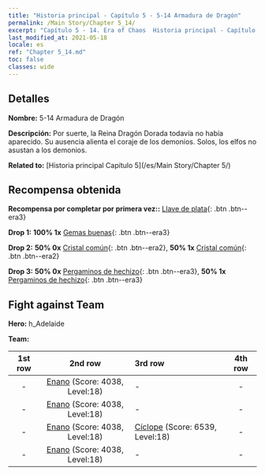 ```yaml
---
title: "Historia principal - Capítulo 5 - 5-14 Armadura de Dragón"
permalink: /Main Story/Chapter 5_14/
excerpt: "Capítulo 5 - 14. Era of Chaos  Historia principal - Capítulo 5_14. 5-14 Armadura de Dragón"
last_modified_at: 2021-05-18
locale: es
ref: "Chapter 5_14.md"
toc: false
classes: wide
---
```


## Detalles

 **Nombre:** 5-14 Armadura de Dragón

 **Descripción:** Por suerte, la Reina Dragón Dorada todavía no había aparecido. Su ausencia alienta el coraje de los demonios. Solos, los elfos no asustan a los demonios.

 **Related to:** [Historia principal Capítulo 5](/es/Main Story/Chapter 5/)

## Recompensa obtenida

 **Recompensa por completar por primera vez::** [Llave de plata](/ItemsES/con_693/){: .btn .btn--era3}

 **Drop 1:** **100% 1x** [Gemas buenas](/ItemsES/mat_16/){: .btn .btn--era3}

 **Drop 2:** **50% 0x** [Cristal común](/ItemsES/mat_11/){: .btn .btn--era2}, **50% 1x** [Cristal común](/ItemsES/mat_11/){: .btn .btn--era2}

 **Drop 3:** **50% 0x** [Pergaminos de hechizo](/ItemsES/con_694/){: .btn .btn--era3}, **50% 1x** [Pergaminos de hechizo](/ItemsES/con_694/){: .btn .btn--era3}


## Fight against Team
 **Hero:** h_Adelaide

 **Team:**


  | 1st row | 2nd row | 3rd row | 4th row |
  |:----:|:----:|:----|:----:|
  | - | [Enano](/es/units/Dwarf/) (Score: 4038, Level:18)  | - | - |
  | - | [Enano](/es/units/Dwarf/) (Score: 4038, Level:18)  | - | - |
  | - | [Enano](/es/units/Dwarf/) (Score: 4038, Level:18)  | [Cíclope](/es/units/Cyclops/) (Score: 6539, Level:18)  | - |
  | - | [Enano](/es/units/Dwarf/) (Score: 4038, Level:18)  | - | - |


